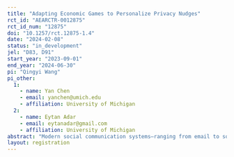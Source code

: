 ```yaml
---
title: "Adapting Economic Games to Personalize Privacy Nudges"
rct_id: "AEARCTR-0012875"
rct_id_num: "12875"
doi: "10.1257/rct.12875-1.4"
date: "2024-02-08"
status: "in_development"
jel: "D83, D91"
start_year: "2023-09-01"
end_year: "2024-06-30"
pi: "Qingyi Wang"
pi_other:
  1:
    - name: Yan Chen
    - email: yanchen@umich.edu
    - affiliation: University of Michigan
  2:
    - name: Eytan Adar
    - email: eytanadar@gmail.com
    - affiliation: University of Michigan
abstract: "Modern social communication systems–ranging from email to social media systems–present a dizzying number of decisions for users. Privacy configurations, when not hidden by social media companies, are opaque. Individuals sometimes are also not aware of the externality that their sharing decisions can have to others. Thus, it is often hard for individuals to react or behave in ways that model the personal behaviors or are communally advantageous. Personalized recommendations, interfaces, interventions or nudges can help but implementing these requires an understanding end-user preferences. Our research seeks to tackle this challenge by modeling individual preferences through the use of economic games, both in a neutral context and in specific scenarios. Simultaneously, we will collect user preferences in actual social and communication systems. We propose to connect the game-modeled behaviors with real-world preferences. Doing so will allow us to create interventions that can help align interface settings with real preferences or can nudge towards better decisions."
layout: registration
---
```


